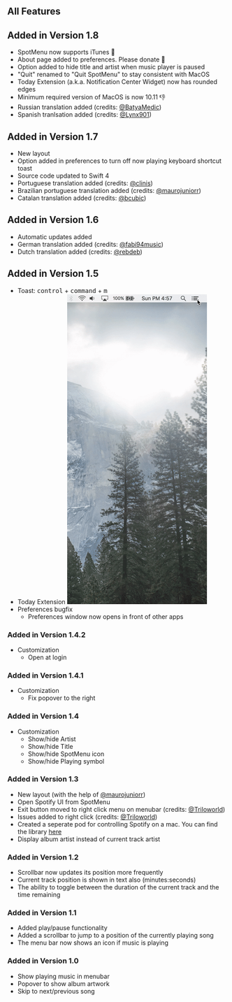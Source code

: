 ## All Features

## Added in Version 1.8

+ SpotMenu now supports iTunes 🎉
+ About page added to preferences. Please donate 🙏
+ Option added to hide title and artist when music player is paused
+ "Quit" renamed to "Quit SpotMenu" to stay consistent with MacOS
+ Today Extension (a.k.a. Notification Center Widget) now has rounded edges
+ Minimum required version of MacOS is now 10.11 👎
+ Russian translation added (credits: [@BatyaMedic](https://github.com/BatyaMedic))
+ Spanish tranlsation added (credits: [@Lynx901](https://github.com/Lynx901))

## Added in Version 1.7

+ New layout
+ Option added in preferences to turn off now playing keyboard shortcut toast
+ Source code updated to Swift 4
+ Portuguese translation added (credits: [@clinis](https://github.com/clinis))
+ Brazilian portuguese translation added (credits: [@maurojuniorr](https://github.com/maurojuniorr))
+ Catalan translation added (credits: [@bcubic](https://github.com/bcubic))

## Added in Version 1.6

+ Automatic updates added
+ German translation added (credits: [@fabi94music](https://github.com/fabi94music))
+ Dutch translation added (credits: [@rebdeb](https://github.com/rebdeg))

## Added in Version 1.5

+ Toast: <kbd>control</kbd> + <kbd>command</kbd> + <kbd>m</kbd>
+ Today Extension
![today](https://github.com/kmikiy/SpotMenu/blob/master/Demo/today.gif)
+ Preferences bugfix
  - Preferences window now opens in front of other apps

### Added in Version 1.4.2

+ Customization
  - Open at login
  
### Added in Version 1.4.1

+ Customization
  - Fix popover to the right
  
### Added in Version 1.4

+ Customization
  - Show/hide Artist
  - Show/hide Title
  - Show/hide SpotMenu icon
  - Show/hide Playing symbol

### Added in Version 1.3

+ New layout (with the help of [@maurojuniorr](https://github.com/maurojuniorr))
+ Open Spotify UI from SpotMenu
+ Exit button moved to right click menu on menubar (credits: [@Triloworld](https://github.com/Triloworld))
+ Issues added to right click (credits: [@Triloworld](https://github.com/Triloworld))
+ Created a seperate pod for controlling Spotify on a mac. You can find the library [here](https://github.com/kmikiy/Spotify)
+ Display album artist instead of current track artist

### Added in Version 1.2

+ Scrollbar now updates its position more frequently
+ Current track position is shown in text also (minutes:seconds)
+ The ability to toggle between the duration of the current track and the time remaining

### Added in Version 1.1

+ Added play/pause functionality
+ Added a scrollbar to jump to a position of the currently playing song
+ The menu bar now shows an icon if music is playing

### Added in Version 1.0

+ Show playing music in menubar
+ Popover to show album artwork
+ Skip to next/previous song
